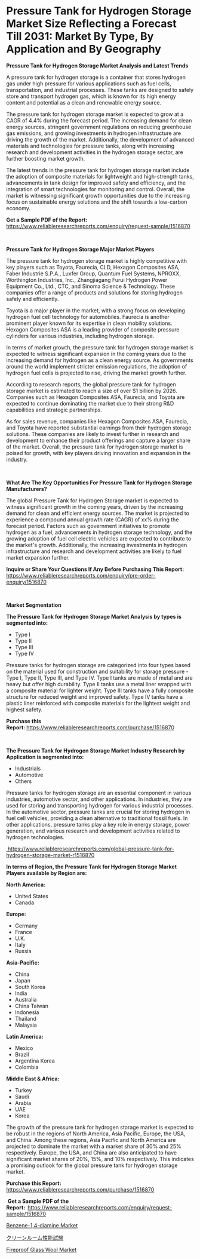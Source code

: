 <p><h1>Pressure Tank for Hydrogen Storage Market Size Reflecting a Forecast Till 2031: Market By Type, By Application and By Geography</h1></p><p><strong>Pressure Tank for Hydrogen Storage Market Analysis and Latest Trends</strong></p>
<p><p>A pressure tank for hydrogen storage is a container that stores hydrogen gas under high pressure for various applications such as fuel cells, transportation, and industrial processes. These tanks are designed to safely store and transport hydrogen gas, which is known for its high energy content and potential as a clean and renewable energy source.</p><p>The pressure tank for hydrogen storage market is expected to grow at a CAGR of 4.4% during the forecast period. The increasing demand for clean energy sources, stringent government regulations on reducing greenhouse gas emissions, and growing investments in hydrogen infrastructure are driving the growth of the market. Additionally, the development of advanced materials and technologies for pressure tanks, along with increasing research and development activities in the hydrogen storage sector, are further boosting market growth.</p><p>The latest trends in the pressure tank for hydrogen storage market include the adoption of composite materials for lightweight and high-strength tanks, advancements in tank design for improved safety and efficiency, and the integration of smart technologies for monitoring and control. Overall, the market is witnessing significant growth opportunities due to the increasing focus on sustainable energy solutions and the shift towards a low-carbon economy.</p></p>
<p><strong>Get a Sample PDF of the Report:&nbsp;</strong> <a href="https://www.reliableresearchreports.com/enquiry/request-sample/1516870">https://www.reliableresearchreports.com/enquiry/request-sample/1516870</a></p>
<p>&nbsp;</p>
<p><strong>Pressure Tank for Hydrogen Storage Major Market Players</strong></p>
<p><p>The pressure tank for hydrogen storage market is highly competitive with key players such as Toyota, Faurecia, CLD, Hexagon Composites ASA, Faber Industrie S.P.A., Luxfer Group, Quantum Fuel Systems, NPROXX, Worthington Industries, Inc., Zhangjiagang Furui Hydrogen Power Equipment Co., Ltd., CTC, and Sinoma Science & Technology. These companies offer a range of products and solutions for storing hydrogen safely and efficiently.</p><p>Toyota is a major player in the market, with a strong focus on developing hydrogen fuel cell technology for automobiles. Faurecia is another prominent player known for its expertise in clean mobility solutions. Hexagon Composites ASA is a leading provider of composite pressure cylinders for various industries, including hydrogen storage.</p><p>In terms of market growth, the pressure tank for hydrogen storage market is expected to witness significant expansion in the coming years due to the increasing demand for hydrogen as a clean energy source. As governments around the world implement stricter emission regulations, the adoption of hydrogen fuel cells is projected to rise, driving the market growth further.</p><p>According to research reports, the global pressure tank for hydrogen storage market is estimated to reach a size of over $1 billion by 2026. Companies such as Hexagon Composites ASA, Faurecia, and Toyota are expected to continue dominating the market due to their strong R&D capabilities and strategic partnerships.</p><p>As for sales revenue, companies like Hexagon Composites ASA, Faurecia, and Toyota have reported substantial earnings from their hydrogen storage solutions. These companies are likely to invest further in research and development to enhance their product offerings and capture a larger share of the market. Overall, the pressure tank for hydrogen storage market is poised for growth, with key players driving innovation and expansion in the industry.</p></p>
<p>&nbsp;</p>
<p><strong>What Are The Key Opportunities For Pressure Tank for Hydrogen Storage Manufacturers?</strong></p>
<p><p>The global Pressure Tank for Hydrogen Storage market is expected to witness significant growth in the coming years, driven by the increasing demand for clean and efficient energy sources. The market is projected to experience a compound annual growth rate (CAGR) of xx% during the forecast period. Factors such as government initiatives to promote hydrogen as a fuel, advancements in hydrogen storage technology, and the growing adoption of fuel cell electric vehicles are expected to contribute to the market's growth. Additionally, the increasing investments in hydrogen infrastructure and research and development activities are likely to fuel market expansion further.</p></p>
<p><strong>Inquire or Share Your Questions If Any Before Purchasing This Report:</strong> <a href="https://www.reliableresearchreports.com/enquiry/pre-order-enquiry/1516870">https://www.reliableresearchreports.com/enquiry/pre-order-enquiry/1516870</a></p>
<p>&nbsp;</p>
<p><strong>Market Segmentation</strong></p>
<p><strong>The Pressure Tank for Hydrogen Storage Market Analysis by types is segmented into:</strong></p>
<p><ul><li>Type I</li><li>Type II</li><li>Type III</li><li>Type IV</li></ul></p>
<p><p>Pressure tanks for hydrogen storage are categorized into four types based on the material used for construction and suitability for storage pressure - Type I, Type II, Type III, and Type IV. Type I tanks are made of metal and are heavy but offer high durability. Type II tanks use a metal liner wrapped with a composite material for lighter weight. Type III tanks have a fully composite structure for reduced weight and improved safety. Type IV tanks have a plastic liner reinforced with composite materials for the lightest weight and highest safety.</p></p>
<p><strong>Purchase this Report:&nbsp;</strong><a href="https://www.reliableresearchreports.com/purchase/1516870">https://www.reliableresearchreports.com/purchase/1516870</a></p>
<p>&nbsp;</p>
<p><strong>The Pressure Tank for Hydrogen Storage Market Industry Research by Application is segmented into:</strong></p>
<p><ul><li>Industrials</li><li>Automotive</li><li>Others</li></ul></p>
<p><p>Pressure tanks for hydrogen storage are an essential component in various industries, automotive sector, and other applications. In industries, they are used for storing and transporting hydrogen for various industrial processes. In the automotive sector, pressure tanks are crucial for storing hydrogen in fuel cell vehicles, providing a clean alternative to traditional fossil fuels. In other applications, pressure tanks play a key role in energy storage, power generation, and various research and development activities related to hydrogen technologies.</p></p>
<p><a href="https://www.reliableresearchreports.com/global-pressure-tank-for-hydrogen-storage-market-r1516870">&nbsp;https://www.reliableresearchreports.com/global-pressure-tank-for-hydrogen-storage-market-r1516870</a></p>
<p><strong>In terms of Region, the Pressure Tank for Hydrogen Storage Market Players available by Region are:</strong></p>
<p>
    <p> <strong> North America: </strong>
        <ul>
            <li>United States</li>
            <li>Canada</li>
        </ul>
        </p> 
    <p> <strong> Europe: </strong>
        <ul>
            <li>Germany</li>
            <li>France</li>
            <li>U.K.</li>
            <li>Italy</li>
            <li>Russia</li>
        </ul>
        </p> 
    <p> <strong> Asia-Pacific: </strong>
        <ul>
            <li>China</li>
            <li>Japan</li>
            <li>South Korea</li>
            <li>India</li>
            <li>Australia</li>
            <li>China Taiwan</li>
            <li>Indonesia</li>
            <li>Thailand</li>
            <li>Malaysia</li>
        </ul>
        </p> 
    <p> <strong> Latin America: </strong>
        <ul>
            <li>Mexico</li>
            <li>Brazil</li>
            <li>Argentina Korea</li>
            <li>Colombia</li>
        </ul>
        </p> 
    <p> <strong> Middle East & Africa: </strong>
        <ul>
            <li>Turkey</li>
            <li>Saudi</li>
            <li>Arabia</li>
            <li>UAE</li>
            <li>Korea</li>
        </ul>
    </p>
    </p>
<p><p>The growth of the pressure tank for hydrogen storage market is expected to be robust in the regions of North America, Asia Pacific, Europe, the USA, and China. Among these regions, Asia Pacific and North America are projected to dominate the market with a market share of 30% and 25% respectively. Europe, the USA, and China are also anticipated to have significant market shares of 20%, 15%, and 10% respectively. This indicates a promising outlook for the global pressure tank for hydrogen storage market.</p></p>
<p><strong>Purchase this Report: </strong><a href="https://www.reliableresearchreports.com/purchase/1516870">https://www.reliableresearchreports.com/purchase/1516870</a></p>
<p>&nbsp;<strong>Get a Sample PDF of the Report:&nbsp;&nbsp;</strong><a href="https://www.reliableresearchreports.com/enquiry/request-sample/1516870">https://www.reliableresearchreports.com/enquiry/request-sample/1516870</a></p>
<p><strong></strong></p>
<p><p><a href="https://view.publitas.com/reportprime-1/benzene-14-diamine-market-size-market-segmentation-market-trends-and-growth-analysis-forecast-till-2031/">Benzene-1,4-diamine Market</a></p><p><a href="https://github.com/AdellaPrice2023/Market-Research-Report-List-1/blob/main/4860962119316.md">クリーンルーム性能試験</a></p><p><a href="https://view.publitas.com/reportprime-1/fireproof-glass-wool-market-research-report-includes-analysis-on-market-size-share-and-growth-rate-at-4-2-cagr-forecasted-from-2024-to-2031/">Fireproof Glass Wool Market</a></p></p>